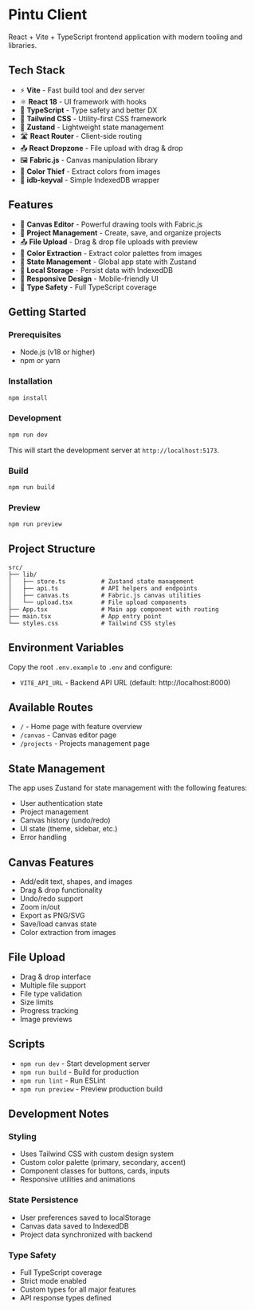 # Pintu Client

React + Vite + TypeScript frontend application with modern tooling and libraries.

## Tech Stack

- ⚡ **Vite** - Fast build tool and dev server
- ⚛️ **React 18** - UI framework with hooks
- 🔷 **TypeScript** - Type safety and better DX
- 🎨 **Tailwind CSS** - Utility-first CSS framework
- 🌊 **Zustand** - Lightweight state management
- 🛣️ **React Router** - Client-side routing
- 📤 **React Dropzone** - File upload with drag & drop
- 🖼️ **Fabric.js** - Canvas manipulation library
- 🎨 **Color Thief** - Extract colors from images
- 💾 **idb-keyval** - Simple IndexedDB wrapper

## Features

- 🎨 **Canvas Editor** - Powerful drawing tools with Fabric.js
- 📁 **Project Management** - Create, save, and organize projects
- 📤 **File Upload** - Drag & drop file uploads with preview
- 🌈 **Color Extraction** - Extract color palettes from images
- 🔄 **State Management** - Global app state with Zustand
- 💾 **Local Storage** - Persist data with IndexedDB
- 📱 **Responsive Design** - Mobile-friendly UI
- 🎯 **Type Safety** - Full TypeScript coverage

## Getting Started

### Prerequisites

- Node.js (v18 or higher)
- npm or yarn

### Installation

```bash
npm install
```

### Development

```bash
npm run dev
```

This will start the development server at `http://localhost:5173`.

### Build

```bash
npm run build
```

### Preview

```bash
npm run preview
```

## Project Structure

```
src/
├── lib/
│   ├── store.ts          # Zustand state management
│   ├── api.ts            # API helpers and endpoints
│   ├── canvas.ts         # Fabric.js canvas utilities
│   └── upload.tsx        # File upload components
├── App.tsx               # Main app component with routing
├── main.tsx              # App entry point
└── styles.css            # Tailwind CSS styles
```

## Environment Variables

Copy the root `.env.example` to `.env` and configure:

- `VITE_API_URL` - Backend API URL (default: http://localhost:8000)

## Available Routes

- `/` - Home page with feature overview
- `/canvas` - Canvas editor page
- `/projects` - Projects management page

## State Management

The app uses Zustand for state management with the following features:

- User authentication state
- Project management
- Canvas history (undo/redo)
- UI state (theme, sidebar, etc.)
- Error handling

## Canvas Features

- Add/edit text, shapes, and images
- Drag & drop functionality
- Undo/redo support
- Zoom in/out
- Export as PNG/SVG
- Save/load canvas state
- Color extraction from images

## File Upload

- Drag & drop interface
- Multiple file support
- File type validation
- Size limits
- Progress tracking
- Image previews

## Scripts

- `npm run dev` - Start development server
- `npm run build` - Build for production
- `npm run lint` - Run ESLint
- `npm run preview` - Preview production build

## Development Notes

### Styling

- Uses Tailwind CSS with custom design system
- Custom color palette (primary, secondary, accent)
- Component classes for buttons, cards, inputs
- Responsive utilities and animations

### State Persistence

- User preferences saved to localStorage
- Canvas data saved to IndexedDB
- Project data synchronized with backend

### Type Safety

- Full TypeScript coverage
- Strict mode enabled
- Custom types for all major features
- API response types defined
